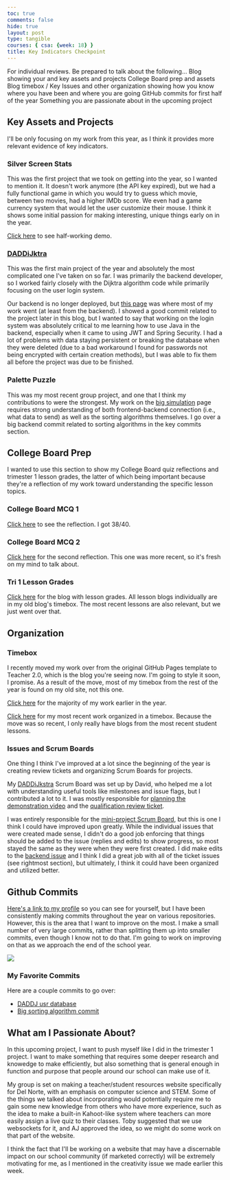 ```yaml
---
toc: true
comments: false
hide: true
layout: post
type: tangible
courses: { csa: {week: 18} }
title: Key Indicators Checkpoint
---
```


For individual reviews.   Be prepared to talk about the following...
Blog showing your and  key assets and projects
College Board prep and assets
Blog timebox / Key Issues and other organization showing how you know where you have been and where you are going
GitHub commits for first half of the year
Something you are passionate about in the upcoming project

## Key Assets and Projects

I'll be only focusing on my work from this year, as I think it provides more relevant evidence of key indicators.

### Silver Screen Stats

This was the first project that we took on getting into the year, so I wanted to mention it. It doesn't work anymore (the API key expired), but we had a fully functional game in which you would try to guess which movie, between two movies, had a higher IMDb score. We even had a game currency system that would let the user customize their mouse. I think it shows some initial passion for making interesting, unique things early on in the year.

[Click here](https://drewreed2005.github.io/dre2//2023/09/08/Styling_Movies.html) to see half-working demo.

### [DADDiJktra](https://csa-tri-1.github.io/DADDiJkstra-frontend/pages/app)

This was the first main project of the year and absolutely the most complicated one I've taken on so far. I was primarily the backend developer, so I worked fairly closely with the Dijktra algorithm code while primarily focusing on the user login system.

Our backend is no longer deployed, but [this page](https://csa-tri-1.github.io/DADDiJkstra-frontend/pages/signin) was where most of my work went (at least from the backend). I showed a good commit related to the project later in this blog, but I wanted to say that working on the login system was absolutely critical to me learning how to use Java in the backend, especially when it came to using JWT and Spring Security. I had a lot of problems with data staying persistent or breaking the database when they were deleted (due to a bad workaround I found for passwords not being encrypted with certain creation methods), but I was able to fix them all before the project was due to be finished.

### Palette Puzzle

This was my most recent group project, and one that I think my contributions to were the strongest. My work on the [big simulation](https://madradium.github.io/MADRadium-DevLogs/bigSim/) page requires strong understanding of both frontend-backend connection (i.e., what data to send) as well as the sorting algorithms themselves. I go over a big backend commit related to sorting algorithms in the key commits section.

## College Board Prep

I wanted to use this section to show my College Board quiz reflections and trimester 1 lesson grades, the latter of which being important because they're a reflection of my work toward understanding the specific lesson topics.

### College Board MCQ 1

[Click here](https://drewreed2005.github.io/dre2//2023/11/03/CB_Quiz_Tri_1.html) to see the reflection. I got 38/40.

### College Board MCQ 2

[Click here](https://drewreed2005.github.io/dre2.0//2023/12/21/CB_MC_2015_Reflection.html) for the second reflection. This one was more recent, so it's fresh on my mind to talk about.

### Tri 1 Lesson Grades

[Click here](https://drewreed2005.github.io/dre2//2023/11/03/Student_Scores_Tri_1.html) for the blog with lesson grades. All lesson blogs individually are in my old blog's timebox. The most recent lessons are also relevant, but we just went over that.

## Organization

### Timebox

I recently moved my work over from the original GitHub Pages template to Teacher 2.0, which is the blog you're seeing now. I'm going to style it soon, I promise. As a result of the move, most of my timebox from the rest of the year is found on my old site, not this one.

[Click here](https://drewreed2005.github.io/dre2/csa) for the majority of my work earlier in the year.

[Click here](https://drewreed2005.github.io/dre2.0/AA_csa.html) for my most recent work organized in a timebox. Because the move was so recent, I only really have blogs from the most recent student lessons.

### Issues and Scrum Boards

One thing I think I've improved at a lot since the beginning of the year is creating review tickets and organizing Scrum Boards for projects.

My [DADDiJkstra](https://github.com/orgs/CSA-Tri-1/projects/3) Scrum Board was set up by David, who helped me a lot with understanding useful tools like milestones and issue flags, but I contributed a lot to it. I was mostly responsible for [planning the demonstration video](https://github.com/orgs/CSA-Tri-1/projects/3?pane=issue&itemId=40188539) and the [qualification review ticket](https://github.com/orgs/CSA-Tri-1/projects/3?pane=issue&itemId=43409888).

I was entirely responsible for the [mini-project Scrum Board](https://github.com/orgs/MADradium/projects/1/views/1?layout=board), but this is one I think I could have improved upon greatly. While the individual issues that were created made sense, I didn't do a good job enforcing that things should be added to the issue (replies and edits) to show progress, so most stayed the same as they were when they were first created. I did make edits to the [backend issue](https://github.com/orgs/MADradium/projects/1/views/1?layout=board&pane=issue&itemId=44754377) and I think I did a great job with all of the ticket issues (see rightmost section), but ultimately, I think it could have been organized and utilized better.

## Github Commits

[Here's a link to my profile](https://github.com/drewreed2005?tab=overview&from=2023-12-01&to=2023-12-31) so you can see for yourself, but I have been consistently making commits throughout the year on various repositories. However, this is the area that I want to improve on the most. I make a small number of very large commits, rather than splitting them up into smaller commits, even though I know not to do that. I'm going to work on improving on that as we approach the end of the school year.

<img src="{{site.baseurl}}/images/Screen Shot 2024-01-11 at 8.47.01 AM.png">

### My Favorite Commits

Here are a couple commits to go over:
- [DADDJ usr database](https://github.com/CSA-Tri-1/DADDJbackend/commit/89c361cb1c735997c704d57238edeeaebbced8d8)
- [Big sorting algorithm commit](https://github.com/drewreed2005/PalettePuzzleBE/commit/b33c247a9dc57840dd4e3dd430aa2a73ea3d31fc)

## What am I Passionate About?

In this upcoming project, I want to push myself like I did in the trimester 1 project. I want to make something that requires some deeper research and knowedge to make efficiently, but also something that is general enough in function and purpose that people around our school can make use of it.

My group is set on making a teacher/student resources website specifically for Del Norte, with an emphasis on computer science and STEM. Some of the things we talked about incorporating would potentially require me to gain some new knowledge from others who have more experience, such as the idea to make a built-in Kahoot-like system where teachers can more easily assign a live quiz to their classes. Toby suggested that we use websockets for it, and AJ approved the idea, so we might do some work on that part of the website.

I think the fact that I'll be working on a website that may have a discernable impact on our school community (if marketed correctly) will be extremely motivating for me, as I mentioned in the creativity issue we made earlier this week.